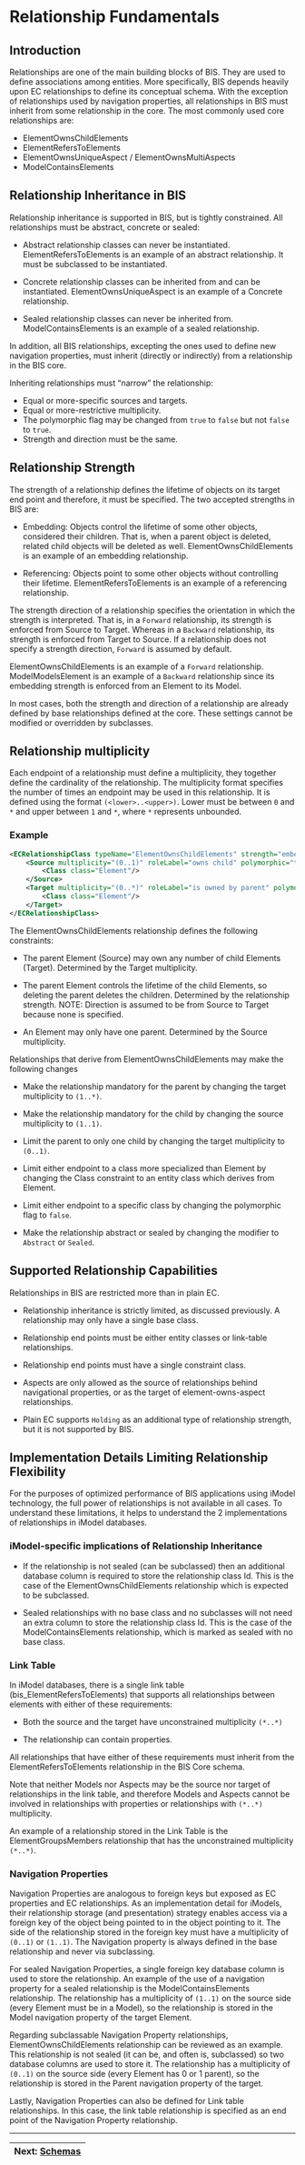 # Relationship Fundamentals

## Introduction

Relationships are one of the main building blocks of BIS. They are used to define associations among entities. More specifically, BIS depends heavily upon EC relationships to define its conceptual schema. With the exception of relationships used by navigation properties, all relationships in BIS must inherit from some relationship in the core. The most commonly used core relationships are:

- ElementOwnsChildElements
- ElementRefersToElements
- ElementOwnsUniqueAspect / ElementOwnsMultiAspects
- ModelContainsElements

## Relationship Inheritance in BIS

Relationship inheritance is supported in BIS, but is tightly constrained. All relationships must be abstract, concrete or sealed:

- Abstract relationship classes can never be instantiated. ElementRefersToElements is an example of an abstract relationship. It must be subclassed to be instantiated.

- Concrete relationship classes can be inherited from and can be instantiated. ElementOwnsUniqueAspect is an example of a Concrete relationship.

- Sealed relationship classes can never be inherited from. ModelContainsElements is an example of a sealed relationship.

In addition, all BIS relationships, excepting the ones used to define new navigation properties, must inherit (directly or indirectly) from a relationship in the BIS core.

Inheriting relationships must “narrow” the relationship:

- Equal or more-specific sources and targets.
- Equal or more-restrictive multiplicity.
- The polymorphic flag may be changed from `true` to `false` but not `false` to `true`.
- Strength and direction must be the same.

## Relationship Strength

The strength of a relationship defines the lifetime of objects on its target end point and therefore, it must be specified. The two accepted strengths in BIS are:

- Embedding: Objects control the lifetime of some other objects, considered their children. That is, when a parent object is deleted, related child objects will be deleted as well. ElementOwnsChildElements is an example of an embedding relationship.

- Referencing: Objects point to some other objects without controlling their lifetime. ElementRefersToElements is an example of a referencing relationship.

The strength direction of a relationship specifies the orientation in which the strength is interpreted. That is, in a `Forward` relationship, its strength is enforced from Source to Target. Whereas in a `Backward` relationship, its strength is enforced from Target to Source. If a relationship does not specify a strength direction, `Forward` is assumed by default.

ElementOwnsChildElements is an example of a `Forward` relationship.  ModelModelsElement is an example of a `Backward` relationship since its embedding strength is enforced from an Element to its Model.

In most cases, both the strength and direction of a relationship are already defined by base relationships defined at the core. These settings cannot be modified or overridden by subclasses.

## Relationship multiplicity

Each endpoint of a relationship must define a multiplicity, they together define the cardinality of the relationship.  The multiplicity format specifies the number of times an endpoint may be used in this relationship.  It is defined using the format `(<lower>..<upper>)`.  Lower must be between `0` and `*` and upper between `1` and `*`, where `*` represents unbounded.

### Example

```xml
<ECRelationshipClass typeName="ElementOwnsChildElements" strength="embedding" modifier="None">
    <Source multiplicity="(0..1)" roleLabel="owns child" polymorphic="true">
        <Class class="Element"/>
    </Source>
    <Target multiplicity="(0..*)" roleLabel="is owned by parent" polymorphic="true">
        <Class class="Element"/>
    </Target>
</ECRelationshipClass>
```

The ElementOwnsChildElements relationship defines the following constraints:

- The parent Element (Source) may own any number of child Elements (Target).  Determined by the Target multiplicity.

- The parent Element controls the lifetime of the child Elements, so deleting the parent deletes the children.  Determined by the relationship strength.  NOTE: Direction is assumed to be from Source to Target because none is specified.

- An Element may only have one parent. Determined by the Source multiplicity.

Relationships that derive from ElementOwnsChildElements may make the following changes

- Make the relationship mandatory for the parent by changing the target multiplicity to `(1..*)`.

- Make the relationship mandatory for the child by changing the source multiplicity to `(1..1)`.

- Limit the parent to only one child by changing the target multiplicity to `(0..1)`.

- Limit either endpoint to a class more specialized than Element by changing the Class constraint to an entity class which derives from Element.

- Limit either endpoint to a specific class by changing the polymorphic flag to `false`.

- Make the relationship abstract or sealed by changing the modifier to `Abstract` or `Sealed`.

## Supported Relationship Capabilities

Relationships in BIS are restricted more than in plain EC.

- Relationship inheritance is strictly limited, as discussed previously. A relationship may only have a single base class.

- Relationship end points must be either entity classes or link-table relationships.

- Relationship end points must have a single constraint class.

- Aspects are only allowed as the source of relationships behind navigational properties, or as the target of element-owns-aspect relationships.

- Plain EC supports `Holding` as an additional type of relationship strength, but it is not supported by BIS.

## Implementation Details Limiting Relationship Flexibility

For the purposes of optimized performance of BIS applications using iModel technology, the full power of relationships is not available in all cases. To understand these limitations, it helps to understand the 2 implementations of relationships in iModel databases.

### iModel-specific implications of Relationship Inheritance

- If the relationship is not sealed (can be subclassed) then an additional database column is required to store the relationship class Id. This is the case of the ElementOwnsChildElements relationship which is expected to be subclassed.

- Sealed relationships with no base class and no subclasses will not need an extra column to store the relationship class Id. This is the case of the ModelContainsElements relationship, which is marked as sealed with no base class.

### Link Table

In iModel databases, there is a single link table (bis\_ElementRefersToElements) that supports all relationships between elements with either of these requirements:

- Both the source and the target have unconstrained multiplicity `(*..*)`

- The relationship can contain properties.

All relationships that have either of these requirements must inherit from the ElementRefersToElements relationship in the BIS Core schema.

Note that neither Models nor Aspects may be the source nor target of relationships in the link table, and therefore Models and Aspects cannot be involved in relationships with properties or relationships with `(*..*)` multiplicity.

An example of a relationship stored in the Link Table is the ElementGroupsMembers relationship that has the unconstrained multiplicity `(*..*)`.

### Navigation Properties

Navigation Properties are analogous to foreign keys but exposed as EC properties and  EC relationships. As an implementation detail for iModels, their relationship storage (and presentation) strategy enables access via a foreign key of the object being pointed to in the object pointing to it. The side of the relationship stored in the foreign key must have a multiplicity of `(0..1)` or `(1..1)`. The Navigation property is always defined in the base relationship and never via subclassing.

For sealed Navigation Properties, a single foreign key database column is used to store the relationship. An example of the use of a navigation property for a sealed relationship is the ModelContainsElements relationship. The relationship has a multiplicity of `(1..1)` on the source side (every Element must be in a Model), so the relationship is stored in the Model navigation property of the target Element.

Regarding subclassable Navigation Property relationships, ElementOwnsChildElements relationship can be reviewed as an example. This relationship is not sealed (it can be, and often is, subclassed) so two database columns are used to store it. The relationship has a multiplicity of `(0..1)` on the source side (every Element has 0 or 1 parent), so the relationship is stored in the Parent navigation property of the target.

Lastly, Navigation Properties can also be defined for Link table relationships. In this case, the link table relationship is specified as an end point of the Navigation Property relationship.

---
| Next: [Schemas](./schemas-domains.md)
|:---
